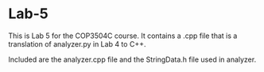 # Lab-5

This is Lab 5 for the COP3504C course. It contains a .cpp file that is a translation of analyzer.py in Lab 4 to C++.

Included are the analyzer.cpp file and the StringData.h file used in analyzer.
